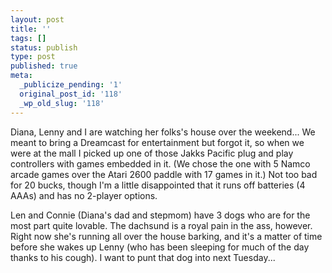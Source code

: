 ```yaml
---
layout: post
title: ''
tags: []
status: publish
type: post
published: true
meta:
  _publicize_pending: '1'
  original_post_id: '118'
  _wp_old_slug: '118'
---
```

Diana, Lenny and I are watching her folks's house over the weekend...  We meant to bring a Dreamcast for entertainment but forgot it, so when we were at the mall I picked up one of those Jakks Pacific plug and play controllers with games embedded in it.  (We chose the one with 5 Namco arcade games over the Atari 2600 paddle with 17 games in it.)  Not too bad for 20 bucks, though I'm a little disappointed that it runs off batteries (4 AAAs) and has no 2-player options.

Len and Connie (Diana's dad and stepmom) have 3 dogs who are for the most part quite lovable.  The dachsund is a royal pain in the ass, however.  Right now she's running all over the house barking, and it's a matter of time before she wakes up Lenny (who has been sleeping for much of the day thanks to his cough).  I want to punt that dog into next Tuesday...
